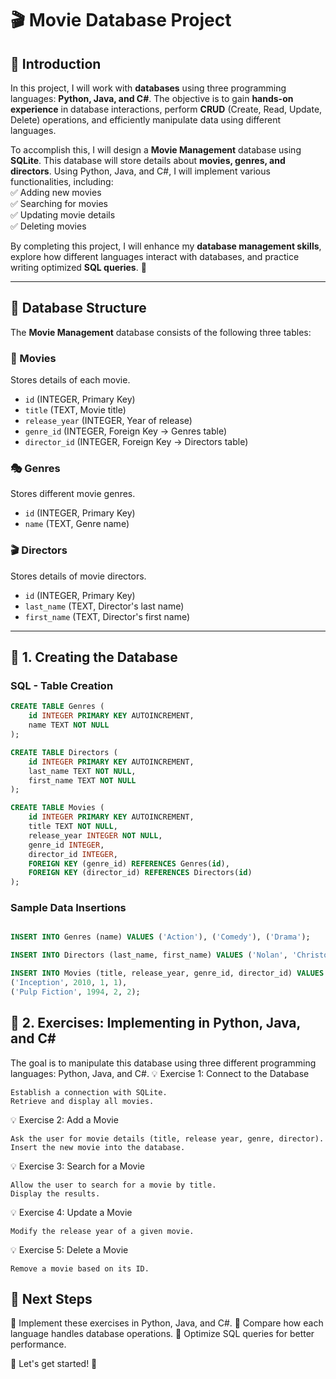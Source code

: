 # 🎬 Movie Database Project  

## 📌 Introduction  

In this project, I will work with **databases** using three programming languages: **Python, Java, and C#**. The objective is to gain **hands-on experience** in database interactions, perform **CRUD** (Create, Read, Update, Delete) operations, and efficiently manipulate data using different languages.  

To accomplish this, I will design a **Movie Management** database using **SQLite**. This database will store details about **movies, genres, and directors**. Using Python, Java, and C#, I will implement various functionalities, including:  
✅ Adding new movies  
✅ Searching for movies  
✅ Updating movie details  
✅ Deleting movies  

By completing this project, I will enhance my **database management skills**, explore how different languages interact with databases, and practice writing optimized **SQL queries**. 🚀  

---

## 📌 Database Structure  

The **Movie Management** database consists of the following three tables:  

### **🎥 Movies**  
Stores details of each movie.  
- `id` (INTEGER, Primary Key)  
- `title` (TEXT, Movie title)  
- `release_year` (INTEGER, Year of release)  
- `genre_id` (INTEGER, Foreign Key → Genres table)  
- `director_id` (INTEGER, Foreign Key → Directors table)  

### **🎭 Genres**  
Stores different movie genres.  
- `id` (INTEGER, Primary Key)  
- `name` (TEXT, Genre name)  

### **🎬 Directors**  
Stores details of movie directors.  
- `id` (INTEGER, Primary Key)  
- `last_name` (TEXT, Director's last name)  
- `first_name` (TEXT, Director's first name)  

---

## 📌 1. Creating the Database  

### **SQL - Table Creation**  

```sql
CREATE TABLE Genres (
    id INTEGER PRIMARY KEY AUTOINCREMENT,
    name TEXT NOT NULL
);

CREATE TABLE Directors (
    id INTEGER PRIMARY KEY AUTOINCREMENT,
    last_name TEXT NOT NULL,
    first_name TEXT NOT NULL
);

CREATE TABLE Movies (
    id INTEGER PRIMARY KEY AUTOINCREMENT,
    title TEXT NOT NULL,
    release_year INTEGER NOT NULL,
    genre_id INTEGER,
    director_id INTEGER,
    FOREIGN KEY (genre_id) REFERENCES Genres(id),
    FOREIGN KEY (director_id) REFERENCES Directors(id)
);
```

### Sample Data Insertions
```sql

INSERT INTO Genres (name) VALUES ('Action'), ('Comedy'), ('Drama');

INSERT INTO Directors (last_name, first_name) VALUES ('Nolan', 'Christopher'), ('Tarantino', 'Quentin');

INSERT INTO Movies (title, release_year, genre_id, director_id) VALUES 
('Inception', 2010, 1, 1), 
('Pulp Fiction', 1994, 2, 2);
```

## 📌 2. Exercises: Implementing in Python, Java, and C#

The goal is to manipulate this database using three different programming languages: Python, Java, and C#.
💡 Exercise 1: Connect to the Database

    Establish a connection with SQLite.
    Retrieve and display all movies.

💡 Exercise 2: Add a Movie

    Ask the user for movie details (title, release year, genre, director).
    Insert the new movie into the database.

💡 Exercise 3: Search for a Movie

    Allow the user to search for a movie by title.
    Display the results.

💡 Exercise 4: Update a Movie

    Modify the release year of a given movie.

💡 Exercise 5: Delete a Movie

    Remove a movie based on its ID.

## 📌 Next Steps

🔹 Implement these exercises in Python, Java, and C#.
🔹 Compare how each language handles database operations.
🔹 Optimize SQL queries for better performance.

🚀 Let's get started! 🎥

